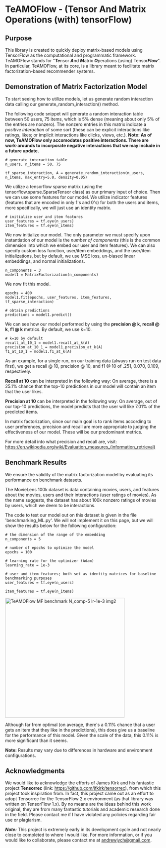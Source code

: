 # TeAMOFlow - (Tensor And Matrix Operations (with) tensorFlow)

## Purpose

This library is created to quickly deploy matrix-based models using TensorFlow as the computational and programmatic framework. TeAMOFlow stands for "***Te***nsor ***A***nd ***M***atrix ***O***perations (using) Tensor***Flow***". In particular, TeAMOFlow, at its core, is a library meant to facilitate matrix factorization-based recommender systems. 

## Demonstration of Matrix Factorization Model

To start seeing how to utilize models, let us generate random interaction data calling our generate_random_interaction() method.

The following code snippet will generate a random interaction table between 50 users, 75 items, which is 5% dense (meaning about only 5% of the entries are nonzero). The nonzero entries in this matrix indicate a *positive interaction* of some sort (these can be explicit interactions like ratings, likes; or implicit interactions like clicks, views, etc.). **Note: As of now, TeAMOFlow only accomodates positive interactions. There are work-arounds to incorporate negative interactions that we may include in a future update.**

```
# generate interaction table
n_users, n_items = 50, 75

tf_sparse_interaction, A = generate_random_interaction(n_users, n_items, max_entry=5.0, density=0.05)
```

We utilize a tensorflow sparse matrix (using the tensorflow.sparse.SparseTensor class) as our primary input of choice. Then we can use some features for our model. We utilize indicator features (features that are encoded in only 1's and 0's) for both the users and items, more specifically, we will just use an identity matrix.

```
# initialize user and item features
user_features = tf.eye(n_users)
item_features = tf.eye(n_items)
```

We now initialize our model. The only parameter we must specify upon instantiation of our model is the *number of components* (this is the common dimension into which we embed our user and item features). We can also specify custom loss function, user/item embeddings, and the user/item initializations, but by default, we use MSE loss, un-biased linear embeddings, and normal initializations.

```
n_components = 3
model1 = MatrixFactorization(n_components)
```

We now fit this model.

```
epochs = 400
model1.fit(epochs, user_features, item_features, tf_sparse_interaction)

# obtain predictions
predictions = model1.predict()
```

We can see how our model performed by using the **precision @ k**, **recall @ k**, **f1 @ k** metrics. By default, we use k=10.

```
# k=10 by default
recall_at_10_1 = model1.recall_at_k(A)
precision_at_10_1 = model1.precision_at_k(A)
f1_at_10_1 = model1.f1_at_k(A)
```

As an example, for a single run, on our training data (always run on test data first), we get a recall @ 10, precision @ 10, and f1 @ 10 of .251, 0.070, 0.109, respectively.

**Recall at 10** can be interpreted in the following way: On average, there is a 25.1% chance that the top-10 predictions in our model will contain an item that the user likes.

**Precision at 10** can be interpreted in the following way: On average, out of our top-10 predictions, the model predicts that the user will like 7.01% of the predicted items.

In matrix factorization, since our main goal is to rank items according to user preferences, precision and recall are more appropriate to judging the effectiveness of our model. These will be our predominant metrics.

For more detail into what precision and recall are, visit: https://en.wikipedia.org/wiki/Evaluation_measures_(information_retrieval)

## Benchmark Results

We ensure the validity of the matrix factorization model by evaluating its performance on benchmark datasets. 

The MovieLens 100k dataset is data containing movies, users, and features about the movies, users and their interactions (user ratings of movies). As the name suggests, the dataset has about 100k nonzero ratings of movies by users, which we deem to be interactions.

The code to test our model out on this dataset is given in the file 'benchmarking_ML.py'. We will not implement it on this page, but we will show the results below for the following configuration:

```
# the dimension of the range of the embedding
n_components = 5

# number of epochs to optimize the model
epochs = 100

# learning rate for the optimizer (Adam)
learning_rate = 1e-3

# user and item features; both set as identity matrices for baseline benchmarking purposes
user_features = tf.eye(n_users)

item_features = tf.eye(n_items)
```

<img width="385" alt="TeAMOFlow MF benchmark N_comp-5 lr-1e-3 img2" src="https://user-images.githubusercontent.com/85316690/177402367-a7008d12-8e89-46de-a956-c5df54e59b96.PNG">

Although far from optimal (on average, there's a 0.11% chance that a user gets an item that they like in the predictions), this does give us a baseline for the performance of this model. Given the scale of the data, this 0.11% is more significant than it seems.

**Note:** Results may vary due to differences in hardware and environment configurations.

## Acknowledgments

We would like to acknowledge the efforts of James Kirk and his fantastic project **Tensorrec** (link: https://github.com/jfkirk/tensorrec), from which this project took inspiration from. In fact, this project came out as an effort to adopt Tensorrec for the TensorFlow 2.x environment (as that library was written on TensorFlow 1.x). By no means are the ideas behind this work original, they are from many fantastic tutorials and academic research done in the field. Please contact me if I have violated any policies regarding fair use or plagiarism.

***Note:*** This project is extremely early in its development cycle and not nearly close to completed to where I would like. For more information, or if you would like to collaborate, please contact me at andrewjych@gmail.com.
